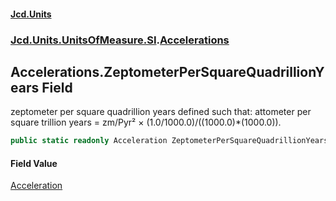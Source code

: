 #### [Jcd.Units](index.md 'index')
### [Jcd.Units.UnitsOfMeasure.SI](Jcd.Units.UnitsOfMeasure.SI.md 'Jcd.Units.UnitsOfMeasure.SI').[Accelerations](Accelerations.md 'Jcd.Units.UnitsOfMeasure.SI.Accelerations')

## Accelerations.ZeptometerPerSquareQuadrillionYears Field

zeptometer per square quadrillion years defined such that: attometer per square trillion years = zm/Pyr² × (1.0/1000.0)/((1000.0)*(1000.0)).

```csharp
public static readonly Acceleration ZeptometerPerSquareQuadrillionYears;
```

#### Field Value
[Acceleration](Acceleration.md 'Jcd.Units.UnitTypes.Acceleration')